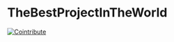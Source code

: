 # TheBestProjectInTheWorld

[![Cointribute](https://img.shields.io/badge/Cointribute_to_this_project-blue)](https://localhost:7268/repositories/860572985/cointribute/0x5529aca620f51f5a2a855b6f798c2cd8685655ee)


